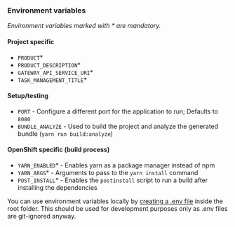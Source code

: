 ### Environment variables

*Environment variables marked with * are mandatory.*

#### Project specific
* `PRODUCT`*
* `PRODUCT_DESCRIPTION`*
* `GATEWAY_API_SERVICE_URI`*
* `TASK_MANAGEMENT_TITLE`*

#### Setup/testing
* `PORT` - Configure a different port for the application to run; Defaults to `8080`
* `BUNDLE_ANALYZE` - Used to build the project and analyze the generated bundle (`yarn run build:analyze`)

#### OpenShift specific (build process)
* `YARN_ENABLED`* - Enables yarn as a package manager instead of npm
* `YARN_ARGS`* - Arguments to pass to the `yarn install` command
* `POST_INSTALL`* - Enables the `postinstall` script to run a build after installing the dependencies

You can use environment variables locally by [creating a .env file](https://github.com/jaredpalmer/razzle#adding-environment-variables-in-env) inside the root folder. This should be used for development purposes only as .env files are git-ignored anyway.
